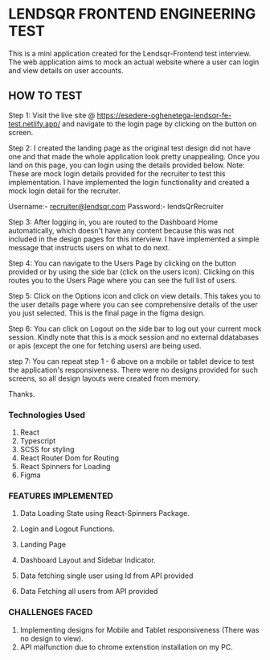 # LENDSQR FRONTEND ENGINEERING TEST

This is a mini application created for the Lendsqr-Frontend test interview. The web application aims to mock an actual website where a user can login and view details on user accounts.

## HOW TO TEST

Step 1: Visit the live site @ https://esedere-oghenetega-lendsqr-fe-test.netlify.app/ and navigate to the login page by clicking on the button on screen.

Step 2: I created the landing page as the original test design did not have one and that made the whole application look pretty unappealing. Once you land on this page, you can login using the details provided below. Note: These are mock login details provided for the recruiter to test this implementation.
I have implemented the login functionality and created a mock login detail for the recruiter.

Username:- recruiter@lendsqr.com
Password:- lendsQrRecruiter

Step 3: After logging in, you are routed to the Dashboard Home automatically, which doesn't have any content because this was not included in the design pages for this interview. I have implemented a simple message that instructs users on what to do next.

Step 4: You can navigate to the Users Page by clicking on the button provided or by using the side bar (click on the users icon). Clicking on this routes you to the Users Page where you can see the full list of users.

Step 5: Click on the Options icon and click on view details. This takes you to the user details page where you can see comprehensive details of the user you just selected. This is the final page in the figma design.

Step 6: You can click on Logout on the side bar to log out your current mock session. Kindly note that this is a mock session and no external ddatabases or apis (except the one for fetching users) are being used.

step 7: You can repeat step 1 - 6 above on a mobile or tablet device to test the application's responsiveness. There were no designs provided for such screens, so all design layouts were created from memory.

Thanks.

### Technologies Used

1. React
2. Typescript
3. SCSS for styling
4. React Router Dom for Routing
5. React Spinners for Loading
6. Figma

### FEATURES IMPLEMENTED

1. Data Loading State using React-Spinners Package.

2. Login and Logout Functions.

3. Landing Page

4. Dashboard Layout and Sidebar Indicator.

5. Data fetching single user using Id from API provided

6. Data Fetching all users from API provided

### CHALLENGES FACED

1. Implementing designs for Mobile and Tablet responsiveness (There was no design to view).
2. API malfunction due to chrome extenstion installation on my PC.
